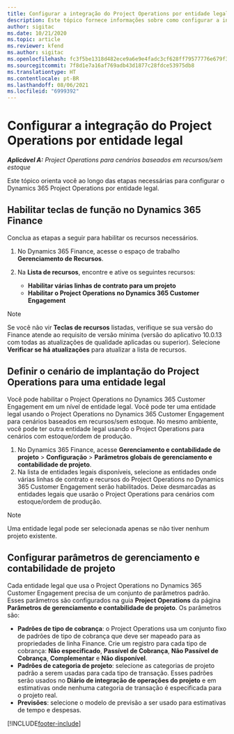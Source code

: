```yaml
---
title: Configurar a integração do Project Operations por entidade legal
description: Este tópico fornece informações sobre como configurar a integração por entidade legal no Project Operations.
author: sigitac
ms.date: 10/21/2020
ms.topic: article
ms.reviewer: kfend
ms.author: sigitac
ms.openlocfilehash: fc3f5be1318d482ece9a6e9e4fadc3cf628ff79577776e679f32cef7c0b2fc8f
ms.sourcegitcommit: 7f8d1e7a16af769adb43d1877c28fdce53975db8
ms.translationtype: HT
ms.contentlocale: pt-BR
ms.lasthandoff: 08/06/2021
ms.locfileid: "6999392"
---
```

# <a name="configure-project-operations-integration-per-legal-entity"></a>Configurar a integração do Project Operations por entidade legal 

_**Aplicável A:** Project Operations para cenários baseados em recursos/sem estoque_

Este tópico orienta você ao longo das etapas necessárias para configurar o Dynamics 365 Project Operations por entidade legal.

## <a name="enable-feature-keys-in-dynamics-365-finance"></a>Habilitar teclas de função no Dynamics 365 Finance

Conclua as etapas a seguir para habilitar os recursos necessários.

1. No Dynamics 365 Finance, acesse o espaço de trabalho **Gerenciamento de Recursos**.
2. Na **Lista de recursos**, encontre e ative os seguintes recursos:
  
    - **Habilitar várias linhas de contrato para um projeto**
    - **Habilitar o Project Operations no Dynamics 365 Customer Engagement**

> [!NOTE]
> Se você não vir **Teclas de recursos** listadas, verifique se sua versão do Finance atende ao requisito de versão mínima (versão do aplicativo 10.0.13 com todas as atualizações de qualidade aplicadas ou superior). Selecione **Verificar se há atualizações** para atualizar a lista de recursos.

## <a name="define-the-project-operations-deployment-scenario-for-a-legal-entity"></a>Definir o cenário de implantação do Project Operations para uma entidade legal

Você pode habilitar o Project Operations no Dynamics 365 Customer Engagement em um nível de entidade legal. Você pode ter uma entidade legal usando o Project Operations no Dynamics 365 Customer Engagement para cenários baseados em recursos/sem estoque. No mesmo ambiente, você pode ter outra entidade legal usando o Project Operations para cenários com estoque/ordem de produção.

1. No Dynamics 365 Finance, acesse **Gerenciamento e contabilidade de projeto** > **Configuração** > **Parâmetros globais de gerenciamento e contabilidade de projeto**.
2. Na lista de entidades legais disponíveis, selecione as entidades onde várias linhas de contrato e recursos do Project Operations no Dynamics 365 Customer Engagement serão habilitados. Deixe desmarcadas as entidades legais que usarão o Project Operations para cenários com estoque/ordem de produção.

> [!NOTE]
> Uma entidade legal pode ser selecionada apenas se não tiver nenhum projeto existente.

## <a name="configure-project-management-and-accounting-parameters"></a>Configurar parâmetros de gerenciamento e contabilidade de projeto

Cada entidade legal que usa o Project Operations no Dynamics 365 Customer Engagement precisa de um conjunto de parâmetros padrão. Esses parâmetros são configurados na guia **Project Operations** da página **Parâmetros de gerenciamento e contabilidade de projeto**. Os parâmetros são:

  - **Padrões de tipo de cobrança**: o Project Operations usa um conjunto fixo de padrões de tipo de cobrança que deve ser mapeado para as propriedades de linha Finance. Crie um registro para cada tipo de cobrança: **Não especificado**, **Passível de Cobrança**, **Não Passível de Cobrança**, **Complementar** e **Não disponível**.
  - **Padrões de categoria de projeto**: selecione as categorias de projeto padrão a serem usadas para cada tipo de transação. Esses padrões serão usados no **Diário de integração de operações do projeto** e em estimativas onde nenhuma categoria de transação é especificada para o projeto real.
  - **Previsões**: selecione o modelo de previsão a ser usado para estimativas de tempo e despesas.


[!INCLUDE[footer-include](../includes/footer-banner.md)]